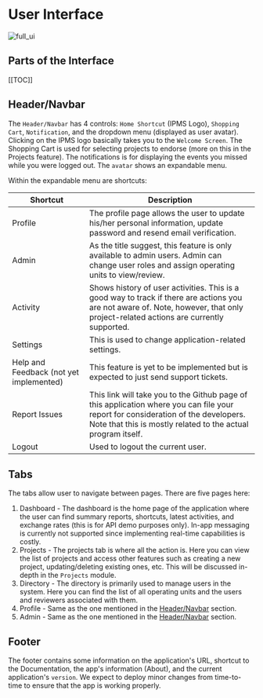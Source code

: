 # User Interface

![full_ui](https://user-images.githubusercontent.com/29625844/83491340-33fdef00-a4e4-11ea-8eb9-0582ced92caa.png)

## Parts of the Interface

[[TOC]]

<a name="header"></a>
## Header/Navbar

The `Header/Navbar` has 4 controls: `Home Shortcut` (IPMS Logo), `Shopping Cart`, `Notification`, and the dropdown menu (displayed as user avatar). Clicking on the IPMS logo basically takes you to the `Welcome Screen`. The Shopping Cart is used for selecting projects to endorse (more on this in the Projects feature). The notifications is for displaying the events you missed while you were logged out. The `avatar` shows an expandable menu.

Within the expandable menu are shortcuts:

| Shortcut | Description |
| ---- | ---- |
|Profile|The profile page allows the user to update his/her personal information, update password and resend email verification.|
|Admin|As the title suggest, this feature is only available to admin users. Admin can change user roles and assign operating units to view/review.|
|Activity|Shows history of user activities. This is a good way to track if there are actions you are not aware of. Note, however, that only project-related actions are currently supported.|
|Settings|This is used to change application-related settings.|
|Help and Feedback (not yet implemented)|This feature is yet to be implemented but is expected to just send support tickets.|
|Report Issues|This link will take you to the Github page of this application where you can file your report for consideration of the developers. Note that this is mostly related to the actual program itself.|
|Logout|Used to logout the current user.|

<a name="tabs"></a>
## Tabs

The tabs allow user to navigate between pages. There are five pages here:

1. Dashboard - The dashboard is the home page of the application where the user can find summary reports, shortcuts, latest activities, and exchange rates (this is for API demo purposes only). In-app messaging is currently not supported since implementing real-time capabilities is costly.
2. Projects - The projects tab is where all the action is. Here you can view the list of projects and access other features such as creating a new project, updating/deleting existing ones, etc. This will be discussed in-depth in the `Projects` module.
3. Directory - The directory is primarily used to manage users in the system. Here you can find the list of all operating units and the users and reviewers associated with them.
4. Profile - Same as the one mentioned in the [Header/Navbar](#header) section. 
5. Admin - Same as the one mentioned in the [Header/Navbar](#header) section.


<a name="footer"></a>
## Footer

The footer contains some information on the application's URL, shortcut to the Documentation, the app's information (About), and the current application's `version`. We expect to deploy minor changes from time-to-time to ensure that the app is working properly.